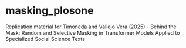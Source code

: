 # masking_plosone
Replication material for Timoneda and Vallejo Vera (2025) - Behind the Mask: Random and Selective Masking in Transformer Models Applied to Specialized Social Science Texts
